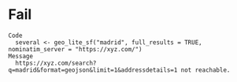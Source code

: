 # Fail

    Code
      several <- geo_lite_sf("madrid", full_results = TRUE, nominatim_server = "https://xyz.com/")
    Message
      https://xyz.com/search?q=madrid&format=geojson&limit=1&addressdetails=1 not reachable.

